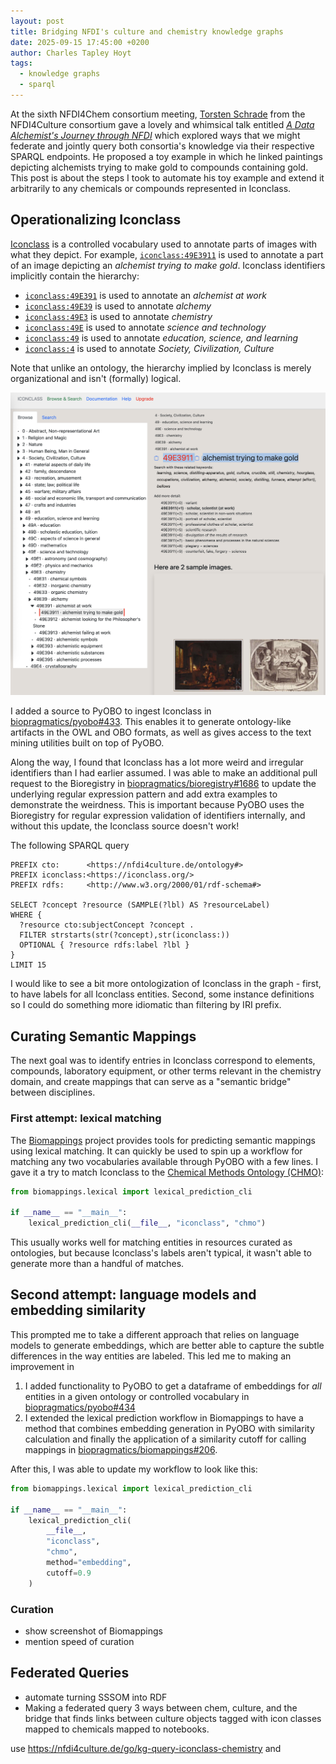```yaml
---
layout: post
title: Bridging NFDI's culture and chemistry knowledge graphs
date: 2025-09-15 17:45:00 +0200
author: Charles Tapley Hoyt
tags:
  - knowledge graphs
  - sparql
---
```


At the sixth NFDI4Chem consortium meeting,
[Torsten Schrade](https://www.adwmainz.de/personen/mitarbeiterinnen/profil/torsten-schrade.html)
from the NFDI4Culture consortium gave a lovely and whimsical talk entitled [_A
Data Alchemist's Journey through NFDI_](https://zenodo.org/records/17127336) which explored ways that we might
federate and jointly query both consortia's knowledge via their respective
SPARQL endpoints. He proposed a toy example in which he linked paintings
depicting alchemists trying to make gold to compounds containing gold. This post
is about the steps I took to automate his toy example and extend it arbitrarily
to any chemicals or compounds represented in Iconclass.

## Operationalizing Iconclass

[Iconclass](https://iconclass.org) is a controlled vocabulary used to annotate
parts of images with what they depict. For example,
[`iconclass:49E3911`](https://bioregistry.io/iconclass:49E3911) is used to
annotate a part of an image depicting an _alchemist trying to make gold_.
Iconclass identifiers implicitly contain the hierarchy:

- [`iconclass:49E391`](https://bioregistry.io/iconclass:49E391) is used to
  annotate an _alchemist at work_
- [`iconclass:49E39`](https://bioregistry.io/iconclass:49E39) is used to
  annotate _alchemy_
- [`iconclass:49E3`](https://bioregistry.io/iconclass:49E3) is used to annotate
  _chemistry_
- [`iconclass:49E`](https://bioregistry.io/iconclass:49E) is used to annotate
  _science and technology_
- [`iconclass:49`](https://bioregistry.io/iconclass:49) is used to annotate
  _education, science, and learning_
- [`iconclass:4`](https://bioregistry.io/iconclass:4) is used to annotate
  _Society, Civilization, Culture_

Note that unlike an ontology, the hierarchy implied by Iconclass is merely
organizational and isn't (formally) logical.

[![](/img/iconclass-alchemist.png)](https://bioregistry.io/iconclass:49E391)

I added a source to PyOBO to ingest Iconclass in
[biopragmatics/pyobo#433](https://github.com/biopragmatics/pyobo/pull/433). This
enables it to generate ontology-like artifacts in the OWL and OBO formats, as
well as gives access to the text mining utilities built on top of PyOBO.

Along the way, I found that Iconclass has a lot more weird and irregular
identifiers than I had earlier assumed. I was able to make an additional pull
request to the Bioregistry in
[biopragmatics/bioregistry#1686](https://github.com/biopragmatics/bioregistry/pull/1686)
to update the underlying regular expression pattern and add extra examples to
demonstrate the weirdness. This is important because PyOBO uses the Bioregistry
for regular expression validation of identifiers internally, and without this
update, the Iconclass source doesn't work!

The following SPARQL query 

```sparql
PREFIX cto:      <https://nfdi4culture.de/ontology#>
PREFIX iconclass:<https://iconclass.org/>
PREFIX rdfs:     <http://www.w3.org/2000/01/rdf-schema#>

SELECT ?concept ?resource (SAMPLE(?lbl) AS ?resourceLabel)
WHERE {
  ?resource cto:subjectConcept ?concept .
  FILTER strstarts(str(?concept),str(iconclass:))
  OPTIONAL { ?resource rdfs:label ?lbl }
}
LIMIT 15
```

I would like to see a bit more ontologization of Iconclass in the graph -
first, to have labels for all Iconclass entities. Second, some instance
definitions so I could do something more idiomatic than filtering by IRI
prefix.


## Curating Semantic Mappings

The next goal was to identify entries in Iconclass correspond to elements,
compounds, laboratory equipment, or other terms relevant in the chemistry
domain, and create mappings that can serve as a "semantic bridge" between
disciplines.

### First attempt: lexical matching

The [Biomappings](github.com/biopragmatics/biomappings) project provides tools
for predicting semantic mappings using lexical matching. It can quickly be used
to spin up a workflow for matching any two vocabularies available through PyOBO
with a few lines. I gave it a try to match Iconclass to the
[Chemical Methods Ontology (CHMO)](https://bioregistry.io/chmo):

```python
from biomappings.lexical import lexical_prediction_cli

if __name__ == "__main__":
    lexical_prediction_cli(__file__, "iconclass", "chmo")
```

This usually works well for matching entities in resources curated as
ontologies, but because Iconclass's labels aren't typical, it wasn't able to
generate more than a handful of matches.

## Second attempt: language models and embedding similarity

This prompted me to take a different approach that relies on language models to
generate embeddings, which are better able to capture the subtle differences in
the way entities are labeled. This led me to making an improvement in

1. I added functionality to PyOBO to get a dataframe of embeddings for _all_
   entities in a given ontology or controlled vocabulary in
   [biopragmatics/pyobo#434](https://github.com/biopragmatics/pyobo/pull/434)
2. I extended the lexical prediction workflow in Biomappings to have a method
   that combines embedding generation in PyOBO with similarity calculation and
   finally the application of a similarity cutoff for calling mappings in
   [biopragmatics/biomappings#206](https://github.com/biopragmatics/biomappings/pull/206).

After this, I was able to update my workflow to look like this:

```python
from biomappings.lexical import lexical_prediction_cli

if __name__ == "__main__":
    lexical_prediction_cli(
        __file__,
        "iconclass",
        "chmo",
        method="embedding",
        cutoff=0.9
    )
```

### Curation

- show screenshot of Biomappings
- mention speed of curation

## Federated Queries

- automate turning SSSOM into RDF
- Making a federated query 3 ways between chem, culture, and the bridge that
  finds links between culture objects tagged with icon classes mapped to
  chemicals mapped to notebooks.

use https://nfdi4culture.de/go/kg-query-iconclass-chemistry and 
